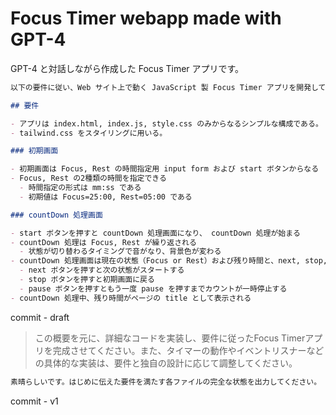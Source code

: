 # Focus Timer webapp made with GPT-4

GPT-4 と対話しながら作成した Focus Timer アプリです。

```prompt.md
以下の要件に従い、Web サイト上で動く JavaScript 製 Focus Timer アプリを開発してください。

## 要件

- アプリは index.html, index.js, style.css のみからなるシンプルな構成である。
- tailwind.css をスタイリングに用いる。

### 初期画面

- 初期画面は Focus, Rest の時間指定用 input form および start ボタンからなる
- Focus, Rest の2種類の時間を指定できる
  - 時間指定の形式は mm:ss である
  - 初期値は Focus=25:00, Rest=05:00 である

### countDown 処理画面

- start ボタンを押すと countDown 処理画面になり、 countDown 処理が始まる
- countDown 処理は Focus, Rest が繰り返される
  - 状態が切り替わるタイミングで音がなり、背景色が変わる
- countDown 処理画面は現在の状態（Focus or Rest）および残り時間と、next, stop, pause ボタンからなる（これらは display: none; となっていたものが表示され、代わりに初期画面の要素が display: none; となる）
  - next ボタンを押すと次の状態がスタートする
  - stop ボタンを押すと初期画面に戻る
  - pause ボタンを押すともう一度 pause を押すまでカウントが一時停止する
- countDown 処理中、残り時間がページの title として表示される
```

commit - draft

> この概要を元に、詳細なコードを実装し、要件に従ったFocus Timerアプリを完成させてください。また、タイマーの動作やイベントリスナーなどの具体的な実装は、要件と独自の設計に応じて調整してください。

```prompt.md
素晴らしいです。はじめに伝えた要件を満たす各ファイルの完全な状態を出力してください。
```

commit - v1

